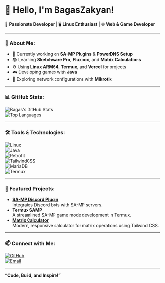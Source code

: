 # 👋 Hello, I'm BagasZakyan!  

🎯 **Passionate Developer** | 🖥️ **Linux Enthusiast** | 🌐 **Web & Game Developer**  

---

### 🧾 About Me:
- 🔭 Currently working on **SA-MP Plugins** & **PowerDNS Setup**  
- 📚 Learning **Sketchware Pro**, **Fluxbox**, and **Matrix Calculations**  
- ⚙️ Using **Linux ARM64**, **Termux**, and **Vercel** for projects  
- 🎮 Developing games with **Java**  
- 🌱 Exploring network configurations with **Mikrotik**  

---

### 📊 GitHub Stats:  
![Bagas's GitHub Stats](https://github-readme-stats.vercel.app/api?username=NathanKanaeru&show_icons=true&theme=radical)  
![Top Languages](https://github-readme-stats.vercel.app/api/top-langs/?username=NathanKanaeru&layout=compact&theme=radical)  

---

### 🛠️ Tools & Technologies:  
![Linux](https://img.shields.io/badge/Linux-FCC624?style=for-the-badge&logo=linux&logoColor=black)  
![Java](https://img.shields.io/badge/Java-ED8B00?style=for-the-badge&logo=java&logoColor=white)  
![Retrofit](https://img.shields.io/badge/Retrofit-007396?style=for-the-badge&logo=retrofit&logoColor=white)  
![TailwindCSS](https://img.shields.io/badge/TailwindCSS-38B2AC?style=for-the-badge&logo=tailwind-css&logoColor=white)  
![MariaDB](https://img.shields.io/badge/MariaDB-003545?style=for-the-badge&logo=mariadb&logoColor=white)  
![Termux](https://img.shields.io/badge/Termux-000000?style=for-the-badge&logo=linux&logoColor=white)  

---

### 🌟 Featured Projects:  
- [**SA-MP Discord Plugin**](https://github.com/bagaszakyan/samp-discord-plugin)  
  Integrates Discord bots with SA-MP servers.  
- [**Termux SAMP**](https://github.com/bagaszakyan/termuxsamp)  
  A streamlined SA-MP game mode development in Termux.  
- [**Matrix Calculator**](https://github.com/bagaszakyan/matrix-calculator)  
  Modern, responsive calculator for matrix operations using Tailwind CSS.  

---

### 📫 Connect with Me:  
[![GitHub](https://img.shields.io/badge/GitHub-100000?style=for-the-badge&logo=github&logoColor=white)](https://github.com/bagaszakyan)  
[![Email](https://img.shields.io/badge/Email-D14836?style=for-the-badge&logo=gmail&logoColor=white)](mailto:your_email@example.com)  

---

**“Code, Build, and Inspire!”**
